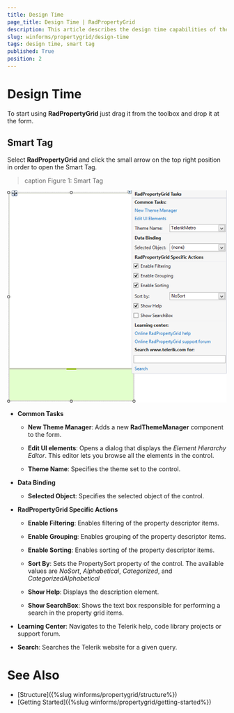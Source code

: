```yaml
---
title: Design Time
page_title: Design Time | RadPropertyGrid
description: This article describes the design time capabilities of the RadPropertyGrid control.
slug: winforms/propertygrid/design-time
tags: design time, smart tag
published: True
position: 2
---
```


# Design Time

To start using **RadPropertyGrid** just drag it from the toolbox and drop it at the form.

## Smart Tag

Select **RadPropertyGrid** and click the small arrow on the top right position in order to open the Smart Tag.

>caption Figure 1: Smart Tag
>
![propertygrid-design-time 001](images/propertygrid-design-time001.png)

* **Common Tasks**

	* **New Theme Manager**: Adds a new __RadThemeManager__ component to the form.

	* **Edit UI elements**: Opens a dialog that displays the *Element Hierarchy Editor*. This editor lets you browse all the elements in the control.
	
	* **Theme Name**: Specifies the theme set to the control.

* **Data Binding**

	* **Selected Object**: Specifies the selected object of the control.

* **RadPropertyGrid Specific Actions**

	* **Enable Filtering**: Enables filtering of the property descriptor items. 

	* **Enable Grouping**: Enables grouping of the property descriptor items.
	
	* **Enable Sorting**: Enables sorting of the property descriptor items.
	
	* **Sort By**: Sets the PropertySort property of the control. The available values are *NoSort*, *Alphabetical*, *Categorized*, and *CategorizedAlphabetical*
	
	* **Show Help**: Displays the description element.
	
	* **Show SearchBox**: Shows the text box responsible for performing a search in the property grid items.

* **Learning Center**: Navigates to the Telerik help, code library projects or support forum.

* **Search**: Searches the Telerik website for a given query.

# See Also

* [Structure]({%slug winforms/propertygrid/structure%})
* [Getting Started]({%slug winforms/propertygrid/getting-started%})
